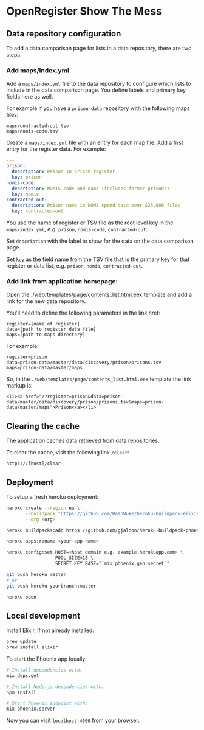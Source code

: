 # OpenRegister Show The Mess

## Data repository configuration

To add a data comparison page for lists in a data repository, there are two
steps.

### Add maps/index.yml

Add a `maps/index.yml` file to the data repository to configure which lists to
include in the data comparison page. You define labels and primary key fields
here as well.

For example if you have a `prison-data` repository with the following maps
files:

```
maps/contracted-out.tsv
maps/nomis-code.tsv
```

Create a `maps/index.yml` file with an entry for each map file. Add a first
entry for the register data. For example:

```yaml
---
prison:
  description: Prison in prison register
  key: prison
nomis-code:
  description: NOMIS code and name (includes former prisons)
  key: nomis
contracted-out:
  description: Prison name in NOMS spend data over £25,000 files
  key: contracted-out
```

You use the name of register or TSV file as the root level key in the
`maps/index.yml`, e.g. `prison`, `nomis-code`, `contracted-out`.

Set `description` with the label to show for the data on the data comparison
page.

Set `key` as the field name from the TSV file that is the primary key for
that register or data list, e.g. `prison`, `nomis`, `contracted-out`.

### Add link from application homepage:

Open the
[./web/templates/page/contents_list.html.eex](https://github.com/openregister/show-the-mess/blob/master/web/templates/page/contents_list.html.eex)
template and add a link for the new data repository.

You'll need to define the following parameters in the link href:

```
register=[name of register]
data=[path to register data file]
maps=[path to maps directory]
```

For example:
```
register=prison
data=prison-data/master/data/discovery/prison/prisons.tsv
maps=prison-data/master/maps
```

So, in the `./web/templates/page/contents_list.html.eex` template the link
markup is:

```
<li><a href="/?register=prison&data=prison-data/master/data/discovery/prison/prisons.tsv&maps=prison-data/master/maps">Prison</a></li>
```

## Clearing the cache

The application caches data retrieved from data repositories.

To clear the cache, visit the following link `/clear`:

```
https://[host]/clear
```

## Deployment

To setup a fresh heroku deployment:

```sh
heroku create --region eu \
       --buildpack "https://github.com/HashNuke/heroku-buildpack-elixir.git" \
       --org <org>

heroku buildpacks:add https://github.com/gjaldon/heroku-buildpack-phoenix-static

heroku apps:rename <your-app-name>

heroku config:set HOST=<host domain e.g. example.herokuapp.com> \
                  POOL_SIZE=18 \
                  SECRET_KEY_BASE="`mix phoenix.gen.secret`"

git push heroku master
# or
git push heroku yourbranch:master

heroku open
```

## Local development

Install Elixir, if not already installed:

```sh
brew update
brew install elixir
```

To start the Phoenix app locally:

```sh
# Install dependencies with:
mix deps.get

# Install Node.js dependencies with:
npm install

# Start Phoenix endpoint with:
mix phoenix.server
```

Now you can visit [`localhost:4000`](http://localhost:4000) from your browser.
